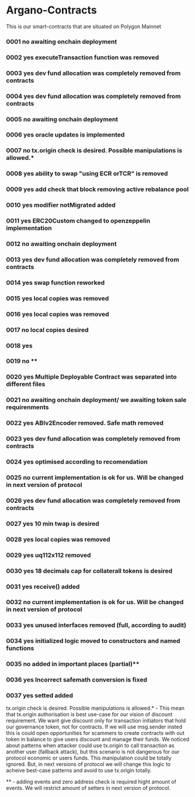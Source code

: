 # Argano-Contracts
This is our smart-contracts that are situated on Polygon Mainnet

### 0001	no	awaiting onchain deployment
### 0002	yes	executeTransaction function was removed
### 0003	yes	dev fund allocation was completely removed from contracts
### 0004	yes	dev fund allocation was completely removed from contracts
### 0005	no	awaiting onchain deployment
### 0006	yes	oracle updates is implemented
### 0007	no	tx.origin check is desired. Possible manipulations is allowed.*
### 0008	yes	ability to swap "using ECR orTCR" is removed
### 0009	yes	add check that block removing active rebalance pool
### 0010	yes	modifier notMigrated added
### 0011	yes	ERC20Custom changed to openzeppelin implementation
### 0012	no	awaiting onchain deployment
### 0013	yes	dev fund allocation was completely removed from contracts
### 0014	yes	swap function reworked
### 0015	yes	local copies was removed
### 0016	yes	local copies was removed
### 0017	no	local copies desired
### 0018	yes	<add events> 
### 0019	no	<add events>**
### 0020	yes	Multiple Deployable Contract was separated into different files
### 0021	no	awaiting onchain deployment/ we awaiting token sale requirenments
### 0022	yes	ABIv2Encoder removed. Safe math removed
### 0023	yes	dev fund allocation was completely removed from contracts
### 0024	yes	optimised according to recomendation
### 0025	no	current implementation is ok for us. Will be changed in next version of protocol
### 0026	yes	dev fund allocation was completely removed from contracts
### 0027	yes	10 min twap is desired
### 0028	yes	local copies was removed
### 0029	yes	uq112x112 removed
### 0030	yes	18 decimals cap for collaterall tokens is desired
### 0031	yes	receive() added
### 0032	no	current implementation is ok for us. Will be changed in next version of protocol
### 0033	yes	unused interfaces removed (full, according to audit)
### 0034	yes	initialized logic moved to constructors and named functions
### 0035	no	added in important places (partial)**
### 0036	yes	Incorrect safemath conversion is fixed
### 0037	yes	setted added


tx.origin check is desired. Possible manipulations is allowed.* - This mean that tx.origin authorisation is best use-case for our vision of discount requirement. We want give discount only for transaction initiators that hold our governance token, not for contracts. If we will use msg.sender insted this is could open opportunities for scammers to create contracts with out token in balance to give users discount and manage their funds. We noticed about patterns when attacker could use tx.origin to call transaction as another user (fallback attack), but this scenario is not dangerous for our protocol economic or users funds. This manipulation could be totally ignored. But, in next versions of protocol we will change this logic to acheive best-case patterns and avoid to use tx.origin totally.

** - adding events and zero address check is required hight amount of events. We will restrict amount of setters in next version of protocol. 
